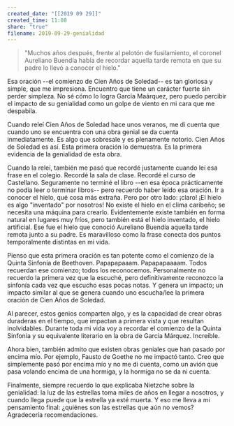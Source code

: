```yaml
---
created_date: "[[2019 09 29]]"
created_time: 11:08
share: "true"
filename: 2019-09-29-genialidad
---
```

> "Muchos años después, frente al pelotón de fusilamiento, el coronel Aureliano Buendía había de recordar aquella tarde remota en que su padre lo llevó a conocer el hielo."

Esa oración --el comienzo de Cien Años de Soledad-- es tan gloriosa y simple, que me impresiona. Encuentro que tiene un carácter fuerte sin perder simpleza. No sé cómo lo logra García Maárquez, pero puedo percibir el impacto de su genialidad como un golpe de viento en mi cara que me despabila.

Cuando releí Cien Años de Soledad hace unos veranos, me di cuenta que cuando uno se encuentra con una obra genial se da cuenta inmediatamente. Es algo que sobresale y es plenamente notorio. Cien Años de Soledad es así. Esta primera oración lo demuestra. Es la primera evidencia de la genialidad de esta obra.

Cuando la releí, también me pasó que recordé justamente cuando leí esa frase en el colegio. Recordé la sala de clase. Recordé el curso de Castellano. Seguramente no terminé el libro --en esa época prácticamente no podía leer o terminar libros-- pero recuerdo haber leído esa oración. Ir a conocer el hielo, qué cosa más extraña. Pero por otro lado: ¡claro! ¡El hielo es algo "inventado" por nosotros! No existe el hielo en el clima caribeño; se necesita una máquina para crearlo. Evidentemente existe también en forma natural en lugares muy fríos, pero también está el hielo inventado, el hielo artificial. Ese fue el hielo que conoció Aureliano Buendía aquella tarde remota junto a su padre. Es maravilloso como la frase conecta dos puntos temporalmente distintas en mi vida.

Pienso que esta primera oración es tan potente como el comienzo de la Quinta Sinfonía de Beethoven. Papapapaaam. Papapapaaaam. Todos recuerdan ese comienzo; todos los reconocemos. Personalmente no recuerdo la primera vez que la escuché, pero definitivamente reconozco la sinfonía cada vez que escucho esas pocas notas. Y genera un impacto; un impacto similar al que se genera cuando uno escucha/lee la primera oración de Cien Años de Soledad.

Al parecer, estos genios comparten algo, y es la capacidad de crear obras duraderas en el tiempo, que impactan a primera vista y que resultan inolvidables. Durante toda mi vida voy a recordar el comienzo de la Quinta Sinfonía y su equivalente literario en la obra de García Márquez. Increíble.

Ahora bien, también admito que existen obras geniales que han pasado por encima mío. Por ejemplo, Fausto de Goethe no me impactó tanto. Creo que simplemente pasó por encima mío y no me di cuenta, como un avión que pasa volando encima de una hormiga, y la hormiga no se da ni cuenta.

Finalmente, siempre recuerdo lo que explicaba Nietzche sobre la genialidad: la luz de las estrellas toma miles de años en llegar a nosotros, y cuando llega puede que la estrella ya esté muerta. Y eso me lleva a mi pensamiento final: ¿quiénes son las estrellas que aún no vemos? Agradecería recomendaciones.